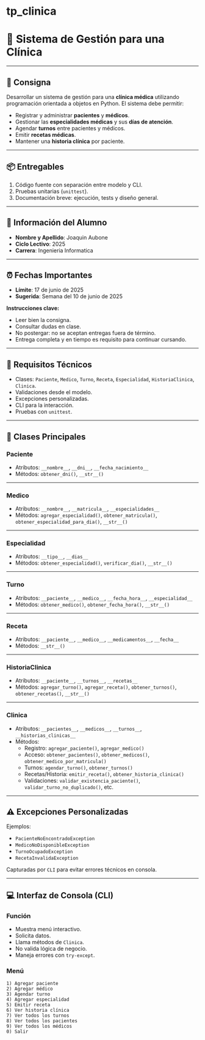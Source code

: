 # tp_clinica
# 🏥 Sistema de Gestión para una Clínica

---

## 📝 Consigna

Desarrollar un sistema de gestión para una **clínica médica** utilizando programación orientada a objetos en Python. El sistema debe permitir:

- Registrar y administrar **pacientes** y **médicos**.
- Gestionar las **especialidades médicas** y sus **días de atención**.
- Agendar **turnos** entre pacientes y médicos.
- Emitir **recetas médicas**.
- Mantener una **historia clínica** por paciente.

---

## 📦 Entregables

1. Código fuente con separación entre modelo y CLI.
2. Pruebas unitarias (`unittest`).
3. Documentación breve: ejecución, tests y diseño general.

---

## 👤 Información del Alumno

- **Nombre y Apellido**: Joaquin Aubone  
- **Ciclo Lectivo**: 2025  
- **Carrera**: Ingenieria Informatica  

---

## ⏰ Fechas Importantes

- **Límite**: 17 de junio de 2025  
- **Sugerida**: Semana del 10 de junio de 2025  

**Instrucciones clave:**

- Leer bien la consigna.
- Consultar dudas en clase.
- No postergar: no se aceptan entregas fuera de término.
- Entrega completa y en tiempo es requisito para continuar cursando.

---

## 🚨 Requisitos Técnicos

- Clases: `Paciente`, `Medico`, `Turno`, `Receta`, `Especialidad`, `HistoriaClinica`, `Clinica`.
- Validaciones desde el modelo.
- Excepciones personalizadas.
- CLI para la interacción.
- Pruebas con `unittest`.

---

## 📘 Clases Principales

### Paciente

- Atributos: `__nombre__`, `__dni__`, `__fecha_nacimiento__`
- Métodos: `obtener_dni()`, `__str__()`

---

### Medico

- Atributos: `__nombre__`, `__matricula__`, `__especialidades__`
- Métodos: `agregar_especialidad()`, `obtener_matricula()`, `obtener_especialidad_para_dia()`, `__str__()`

---

### Especialidad

- Atributos: `__tipo__`, `__dias__`
- Métodos: `obtener_especialidad()`, `verificar_dia()`, `__str__()`

---

### Turno

- Atributos: `__paciente__`, `__medico__`, `__fecha_hora__`, `__especialidad__`
- Métodos: `obtener_medico()`, `obtener_fecha_hora()`, `__str__()`

---

### Receta

- Atributos: `__paciente__`, `__medico__`, `__medicamentos__`, `__fecha__`
- Métodos: `__str__()`

---

### HistoriaClinica

- Atributos: `__paciente__`, `__turnos__`, `__recetas__`
- Métodos: `agregar_turno()`, `agregar_receta()`, `obtener_turnos()`, `obtener_recetas()`, `__str__()`

---

### Clinica

- Atributos: `__pacientes__`, `__medicos__`, `__turnos__`, `__historias_clinicas__`
- Métodos:
  - Registro: `agregar_paciente()`, `agregar_medico()`
  - Acceso: `obtener_pacientes()`, `obtener_medicos()`, `obtener_medico_por_matricula()`
  - Turnos: `agendar_turno()`, `obtener_turnos()`
  - Recetas/Historia: `emitir_receta()`, `obtener_historia_clinica()`
  - Validaciones: `validar_existencia_paciente()`, `validar_turno_no_duplicado()`, etc.

---

## ⚠️ Excepciones Personalizadas

Ejemplos:
- `PacienteNoEncontradoException`
- `MedicoNoDisponibleException`
- `TurnoOcupadoException`
- `RecetaInvalidaException`

Capturadas por `CLI` para evitar errores técnicos en consola.

---

## 💻 Interfaz de Consola (CLI)

### Función

- Muestra menú interactivo.
- Solicita datos.
- Llama métodos de `Clinica`.
- No valida lógica de negocio.
- Maneja errores con `try-except`.

### Menú

```text
1) Agregar paciente
2) Agregar médico
3) Agendar turno
4) Agregar especialidad
5) Emitir receta
6) Ver historia clínica
7) Ver todos los turnos
8) Ver todos los pacientes
9) Ver todos los médicos
0) Salir
